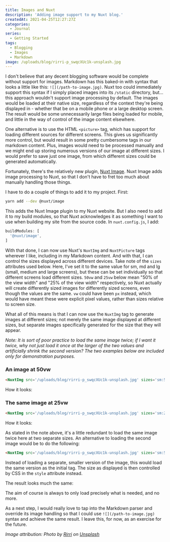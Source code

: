 ```yaml
---
title: Images and Nuxt
description: 'Adding image support to my Nuxt blog.'
createdAt: 2021-04-25T12:27:27Z
categories:
  - Journal
series:
  - Getting Started
tags:
  - Blogging
  - Images
  - Markdown
image: /uploads/blog/rirri-p_swqcXUc1k-unsplash.jpg
---
```


I don't believe that any decent blogging software would be complete without support for images. Markdown has this baked-in with syntax that looks a little like this: `![](/path-to-image.jpg)`. Nuxt too could immediately support this syntax if I simply placed images into its `/static` directory, but... this approach wouldn't support image processing by default. The images would be loaded at their native size, regardless of the context they're being displayed in - whether that be on a mobile phone or a large desktop screen. The result would be some unnecessarily large files being loaded for mobile, and little in the way of control of the image content elsewhere.

One alternative is to use the HTML `<picture>` tag, which has support for loading different sources for different screens. This gives us significantly more control, but would result in some pretty cumbersome tags in our markdown content. Plus, images would need to be processed manually and we might end up storing numerous versions of our image at different sizes. I would prefer to save just one image, from which different sizes could be generated automatically.

Fortunately, there's the relatively new plugin, [Nuxt Image](https://image.nuxtjs.org/). Nuxt Image adds image processing to Nuxt, so that I don't have to fret too much about manually handling those things.

I have to do a couple of things to add it to my project. First:

```sh
yarn add --dev @nuxt/image
```

This adds the Nuxt Image plugin to my Nuxt website. But I also need to add it to my build modules, so that Nuxt acknowledges it as something I want to use when building my site from the source code. In `nuxt.config.js`, I add:

```js
buildModules: [
  '@nuxt/image',
]
```

With that done, I can now use Nuxt's `NuxtImg` and `NuxtPicture` tags wherever I like, including in my Markdown content. And with that, I can control the sizes displayed across different devices. Take note of the `sizes` attributes used below. Here, I've set it to the same value for sm, md and lg (small, medium and large screens), but these can be set individually so that different screens load different sizes. `50vw` and `25vw` below mean "50% of the view width" and "25% of the view width" respectively, so Nuxt actually will create differently sized images for differently sized screens, even though the values are the same. `vw` could have been `px` instead, which would have meant these were explicit pixel values, rather than sizes relative to screen size.

What all of this means is that I can now use the `NuxtImg` tag to generate images at different sizes; not merely the same image displayed at different sizes, but separate images specifically generated for the size that they will appear.

_Note: It is sort of poor practice to load the same image twice; if I want it twice, why not just load it once at the larger of the two values and artificially shrink the second version? The two examples below are included only for demonstration purposes._

### An image at 50vw

```md
<NuxtImg src='/uploads/blog/rirri-p_swqcXUc1k-unsplash.jpg' sizes='sm:50vw md:50vw lg:50vw'></NuxtImg>
```

How it looks:

<NuxtImg src='/uploads/blog/rirri-p_swqcXUc1k-unsplash.jpg' sizes='sm:50vw md:50vw lg:50vw'></NuxtImg>

### The same image at 25vw

```md
<NuxtImg src='/uploads/blog/rirri-p_swqcXUc1k-unsplash.jpg' sizes='sm:25vw md:25vw lg:25vw'></NuxtImg>
```

How it looks:

<NuxtImg src='/uploads/blog/rirri-p_swqcXUc1k-unsplash.jpg' sizes='sm:25vw md:25vw lg:25vw'></NuxtImg>

As stated in the note above, it's a little redundant to load the same image twice here at two separate sizes. An alternative to loading the second image would be to do the following:

```md
<NuxtImg src='/uploads/blog/rirri-p_swqcXUc1k-unsplash.jpg' sizes='sm:50vw md:50vw lg:50vw' style='width:25vw;'></NuxtImg>
```

Instead of loading a separate, smaller version of the image, this would load the same version as the initial tag. The size as displayed is then controlled by CSS in the `style` attribute instead.

The result looks much the same:

<NuxtImg src='/uploads/blog/rirri-p_swqcXUc1k-unsplash.jpg' sizes='sm:50vw md:50vw lg:50vw' style='width:25vw;'></NuxtImg>

The aim of course is always to only load precisely what is needed, and no more.

As a next step, I would really love to tap into the Markdown parser and override its image handling so that I could use `![](/path-to-image.jpg)` syntax and achieve the same result. I leave this, for now, as an exercise for the future.

_Image attribution: Photo by <a href="https://unsplash.com/@rirri01?utm_source=unsplash&utm_medium=referral&utm_content=creditCopyText">Rirri</a> on <a href="https://unsplash.com/s/photos/polaroids?utm_source=unsplash&utm_medium=referral&utm_content=creditCopyText">Unsplash</a>_